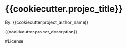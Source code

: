 # {{cookiecutter.projec_title}}

By: {{cookiecutter.project_author_name}}

{{cookiecutter.project_description}}

#License